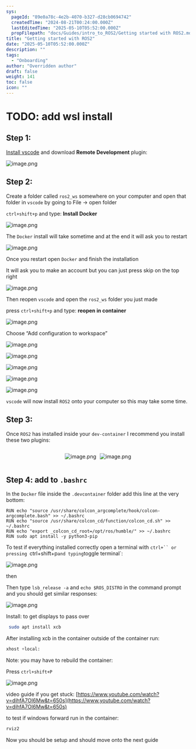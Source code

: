 ```yaml
---
sys:
  pageId: "89e0a78c-4e2b-4070-b327-d28cb0694742"
  createdTime: "2024-08-21T00:24:00.000Z"
  lastEditedTime: "2025-05-10T05:52:00.000Z"
  propFilepath: "docs/Guides/intro_to_ROS2/Getting started with ROS2.md"
title: "Getting started with ROS2"
date: "2025-05-10T05:52:00.000Z"
description: ""
tags:
  - "Onboarding"
author: "Overridden author"
draft: false
weight: 141
toc: false
icon: ""
---
```


# TODO: add wsl install

## Step 1:

[Install vscode](https://code.visualstudio.com/download) and download **Remote Development** plugin:

![image.png](https://prod-files-secure.s3.us-west-2.amazonaws.com/d518164a-d88e-44d1-a4ee-3adb3bd8bce0/efb52993-1881-4a40-b95e-6f020334f022/image.png?X-Amz-Algorithm=AWS4-HMAC-SHA256&X-Amz-Content-Sha256=UNSIGNED-PAYLOAD&X-Amz-Credential=ASIAZI2LB4664C2OXA5H%2F20250712%2Fus-west-2%2Fs3%2Faws4_request&X-Amz-Date=20250712T100838Z&X-Amz-Expires=3600&X-Amz-Security-Token=IQoJb3JpZ2luX2VjEOH%2F%2F%2F%2F%2F%2F%2F%2F%2F%2FwEaCXVzLXdlc3QtMiJHMEUCIE%2BcaZY5UuUoC6GVF%2BIevqUrJumYp2xjuyMyrJUUKqczAiEAh%2B%2FExjWUpF2ONjFEONpy5Z5KEeor51EbaOSlHP9k2w0qiAQI6v%2F%2F%2F%2F%2F%2F%2F%2F%2F%2FARAAGgw2Mzc0MjMxODM4MDUiDN%2BodlRlNVrBsxwPCyrcA0cYXqY%2BT8tGJZmqbX1v0KrWwLxGzPPvxFWbBbYAKDipnjn4UBUYjlIafs9kDrbStC4xzAK7BUExk8X3nhF%2FOUGWoeojXHrgJZYXwAK5B6gXratRMIan62e6JKmJBKmlpNWNn69%2BbMQp5bt%2B58X0B2KXg8HDb4sMFm2iDzDVKTiyiTywCdIL546gNoKCW0elkNJOJ7E8d%2B8x39SnOs1gRGomb7wgcHnj%2BbP0CjpLJSnaljD5d%2BcXQwAL8MbKGiLQemiTcARa47TTfDUGG5WJQUUbonj90CpIK31rDcka07Nx5VW6gnSi3Xv3DkutO1F2qYI3ZM68r7ECkozHGqnGRpympuy87s2Jqd%2BMRztvrwvhBeUMyN9G5ExosXgEAKzVwM%2BkTCAlA2d4tyCScw1z4P%2FKhbcWHoaXKnSONe5TscbJhvQgFg9OVD0B32IaIllkN3Xq5jBGWEQwteH8qfKE%2B9x1kYoM%2FgIRj6tVKlgyuNjJWiTYnr1mo8wgOW642djgE9FY2JYmGCEQjxChWEhTfI5Dgk0HQHqEX5KGoBsWcE9CYlInrklL83J%2BzJcYVso6ezPKmoBs%2FIsnUvv%2F6d2t1MilORUnmr6MskD0MQZWckoNzYY3ZRTk5vOauVn2MN7LyMMGOqUB9hhcHvnAzgnIWErlILc%2BsDFk58pZ2tSTS8VGeZzr5S0206NcUwR%2B2BH2uPBLNLQ4jvm4XR%2BtHeP%2F03k494fNjuresdB%2Fe15BuDifaXkppEfiu%2Fayw%2F3f%2BXwEoVYt%2BSZyhX5GTNcDjyYwNzkkWa4evhEJk9Mtx%2BHrlqzR2mmPwY2mPRkEeutjaSMlaG%2BVysdIEI6xVa92ZkwD%2FUypEM2VFd6ltrHf&X-Amz-Signature=e00302e73b4c7482ea121ab7b6c4bffe9478c6fe76b77e104cce31fcedd3e886&X-Amz-SignedHeaders=host&x-amz-checksum-mode=ENABLED&x-id=GetObject)

## Step 2:

Create a folder called `ros2_ws` somewhere on your computer and open that folder in `vscode` by going to File → open folder 

`ctrl+shift+p` and type: **Install Docker**

![image.png](https://prod-files-secure.s3.us-west-2.amazonaws.com/d518164a-d88e-44d1-a4ee-3adb3bd8bce0/2269dc0e-1cd5-47ff-bceb-c04ad9b2eab0/image.png?X-Amz-Algorithm=AWS4-HMAC-SHA256&X-Amz-Content-Sha256=UNSIGNED-PAYLOAD&X-Amz-Credential=ASIAZI2LB4664C2OXA5H%2F20250712%2Fus-west-2%2Fs3%2Faws4_request&X-Amz-Date=20250712T100838Z&X-Amz-Expires=3600&X-Amz-Security-Token=IQoJb3JpZ2luX2VjEOH%2F%2F%2F%2F%2F%2F%2F%2F%2F%2FwEaCXVzLXdlc3QtMiJHMEUCIE%2BcaZY5UuUoC6GVF%2BIevqUrJumYp2xjuyMyrJUUKqczAiEAh%2B%2FExjWUpF2ONjFEONpy5Z5KEeor51EbaOSlHP9k2w0qiAQI6v%2F%2F%2F%2F%2F%2F%2F%2F%2F%2FARAAGgw2Mzc0MjMxODM4MDUiDN%2BodlRlNVrBsxwPCyrcA0cYXqY%2BT8tGJZmqbX1v0KrWwLxGzPPvxFWbBbYAKDipnjn4UBUYjlIafs9kDrbStC4xzAK7BUExk8X3nhF%2FOUGWoeojXHrgJZYXwAK5B6gXratRMIan62e6JKmJBKmlpNWNn69%2BbMQp5bt%2B58X0B2KXg8HDb4sMFm2iDzDVKTiyiTywCdIL546gNoKCW0elkNJOJ7E8d%2B8x39SnOs1gRGomb7wgcHnj%2BbP0CjpLJSnaljD5d%2BcXQwAL8MbKGiLQemiTcARa47TTfDUGG5WJQUUbonj90CpIK31rDcka07Nx5VW6gnSi3Xv3DkutO1F2qYI3ZM68r7ECkozHGqnGRpympuy87s2Jqd%2BMRztvrwvhBeUMyN9G5ExosXgEAKzVwM%2BkTCAlA2d4tyCScw1z4P%2FKhbcWHoaXKnSONe5TscbJhvQgFg9OVD0B32IaIllkN3Xq5jBGWEQwteH8qfKE%2B9x1kYoM%2FgIRj6tVKlgyuNjJWiTYnr1mo8wgOW642djgE9FY2JYmGCEQjxChWEhTfI5Dgk0HQHqEX5KGoBsWcE9CYlInrklL83J%2BzJcYVso6ezPKmoBs%2FIsnUvv%2F6d2t1MilORUnmr6MskD0MQZWckoNzYY3ZRTk5vOauVn2MN7LyMMGOqUB9hhcHvnAzgnIWErlILc%2BsDFk58pZ2tSTS8VGeZzr5S0206NcUwR%2B2BH2uPBLNLQ4jvm4XR%2BtHeP%2F03k494fNjuresdB%2Fe15BuDifaXkppEfiu%2Fayw%2F3f%2BXwEoVYt%2BSZyhX5GTNcDjyYwNzkkWa4evhEJk9Mtx%2BHrlqzR2mmPwY2mPRkEeutjaSMlaG%2BVysdIEI6xVa92ZkwD%2FUypEM2VFd6ltrHf&X-Amz-Signature=48d221412920f42a955a9ccfb481c87bfd8273a17c0de661fb92e97d736c7a31&X-Amz-SignedHeaders=host&x-amz-checksum-mode=ENABLED&x-id=GetObject)

The `Docker` install will take sometime and at the end it will ask you to restart

![image.png](https://prod-files-secure.s3.us-west-2.amazonaws.com/d518164a-d88e-44d1-a4ee-3adb3bd8bce0/ed233f78-be33-4b1f-b89c-9c346c0e961e/image.png?X-Amz-Algorithm=AWS4-HMAC-SHA256&X-Amz-Content-Sha256=UNSIGNED-PAYLOAD&X-Amz-Credential=ASIAZI2LB4664C2OXA5H%2F20250712%2Fus-west-2%2Fs3%2Faws4_request&X-Amz-Date=20250712T100838Z&X-Amz-Expires=3600&X-Amz-Security-Token=IQoJb3JpZ2luX2VjEOH%2F%2F%2F%2F%2F%2F%2F%2F%2F%2FwEaCXVzLXdlc3QtMiJHMEUCIE%2BcaZY5UuUoC6GVF%2BIevqUrJumYp2xjuyMyrJUUKqczAiEAh%2B%2FExjWUpF2ONjFEONpy5Z5KEeor51EbaOSlHP9k2w0qiAQI6v%2F%2F%2F%2F%2F%2F%2F%2F%2F%2FARAAGgw2Mzc0MjMxODM4MDUiDN%2BodlRlNVrBsxwPCyrcA0cYXqY%2BT8tGJZmqbX1v0KrWwLxGzPPvxFWbBbYAKDipnjn4UBUYjlIafs9kDrbStC4xzAK7BUExk8X3nhF%2FOUGWoeojXHrgJZYXwAK5B6gXratRMIan62e6JKmJBKmlpNWNn69%2BbMQp5bt%2B58X0B2KXg8HDb4sMFm2iDzDVKTiyiTywCdIL546gNoKCW0elkNJOJ7E8d%2B8x39SnOs1gRGomb7wgcHnj%2BbP0CjpLJSnaljD5d%2BcXQwAL8MbKGiLQemiTcARa47TTfDUGG5WJQUUbonj90CpIK31rDcka07Nx5VW6gnSi3Xv3DkutO1F2qYI3ZM68r7ECkozHGqnGRpympuy87s2Jqd%2BMRztvrwvhBeUMyN9G5ExosXgEAKzVwM%2BkTCAlA2d4tyCScw1z4P%2FKhbcWHoaXKnSONe5TscbJhvQgFg9OVD0B32IaIllkN3Xq5jBGWEQwteH8qfKE%2B9x1kYoM%2FgIRj6tVKlgyuNjJWiTYnr1mo8wgOW642djgE9FY2JYmGCEQjxChWEhTfI5Dgk0HQHqEX5KGoBsWcE9CYlInrklL83J%2BzJcYVso6ezPKmoBs%2FIsnUvv%2F6d2t1MilORUnmr6MskD0MQZWckoNzYY3ZRTk5vOauVn2MN7LyMMGOqUB9hhcHvnAzgnIWErlILc%2BsDFk58pZ2tSTS8VGeZzr5S0206NcUwR%2B2BH2uPBLNLQ4jvm4XR%2BtHeP%2F03k494fNjuresdB%2Fe15BuDifaXkppEfiu%2Fayw%2F3f%2BXwEoVYt%2BSZyhX5GTNcDjyYwNzkkWa4evhEJk9Mtx%2BHrlqzR2mmPwY2mPRkEeutjaSMlaG%2BVysdIEI6xVa92ZkwD%2FUypEM2VFd6ltrHf&X-Amz-Signature=b4aedc892ddf1f03403b73b7f5e47a61fae6718af75d8395c9044677cb3d97ac&X-Amz-SignedHeaders=host&x-amz-checksum-mode=ENABLED&x-id=GetObject)

Once you restart open `Docker` and finish the installation

It will ask you to make an account but you can just press skip on the top right

![image.png](https://prod-files-secure.s3.us-west-2.amazonaws.com/d518164a-d88e-44d1-a4ee-3adb3bd8bce0/21010ad9-1659-4fd9-9f59-9932a09b2a3d/image.png?X-Amz-Algorithm=AWS4-HMAC-SHA256&X-Amz-Content-Sha256=UNSIGNED-PAYLOAD&X-Amz-Credential=ASIAZI2LB4664C2OXA5H%2F20250712%2Fus-west-2%2Fs3%2Faws4_request&X-Amz-Date=20250712T100838Z&X-Amz-Expires=3600&X-Amz-Security-Token=IQoJb3JpZ2luX2VjEOH%2F%2F%2F%2F%2F%2F%2F%2F%2F%2FwEaCXVzLXdlc3QtMiJHMEUCIE%2BcaZY5UuUoC6GVF%2BIevqUrJumYp2xjuyMyrJUUKqczAiEAh%2B%2FExjWUpF2ONjFEONpy5Z5KEeor51EbaOSlHP9k2w0qiAQI6v%2F%2F%2F%2F%2F%2F%2F%2F%2F%2FARAAGgw2Mzc0MjMxODM4MDUiDN%2BodlRlNVrBsxwPCyrcA0cYXqY%2BT8tGJZmqbX1v0KrWwLxGzPPvxFWbBbYAKDipnjn4UBUYjlIafs9kDrbStC4xzAK7BUExk8X3nhF%2FOUGWoeojXHrgJZYXwAK5B6gXratRMIan62e6JKmJBKmlpNWNn69%2BbMQp5bt%2B58X0B2KXg8HDb4sMFm2iDzDVKTiyiTywCdIL546gNoKCW0elkNJOJ7E8d%2B8x39SnOs1gRGomb7wgcHnj%2BbP0CjpLJSnaljD5d%2BcXQwAL8MbKGiLQemiTcARa47TTfDUGG5WJQUUbonj90CpIK31rDcka07Nx5VW6gnSi3Xv3DkutO1F2qYI3ZM68r7ECkozHGqnGRpympuy87s2Jqd%2BMRztvrwvhBeUMyN9G5ExosXgEAKzVwM%2BkTCAlA2d4tyCScw1z4P%2FKhbcWHoaXKnSONe5TscbJhvQgFg9OVD0B32IaIllkN3Xq5jBGWEQwteH8qfKE%2B9x1kYoM%2FgIRj6tVKlgyuNjJWiTYnr1mo8wgOW642djgE9FY2JYmGCEQjxChWEhTfI5Dgk0HQHqEX5KGoBsWcE9CYlInrklL83J%2BzJcYVso6ezPKmoBs%2FIsnUvv%2F6d2t1MilORUnmr6MskD0MQZWckoNzYY3ZRTk5vOauVn2MN7LyMMGOqUB9hhcHvnAzgnIWErlILc%2BsDFk58pZ2tSTS8VGeZzr5S0206NcUwR%2B2BH2uPBLNLQ4jvm4XR%2BtHeP%2F03k494fNjuresdB%2Fe15BuDifaXkppEfiu%2Fayw%2F3f%2BXwEoVYt%2BSZyhX5GTNcDjyYwNzkkWa4evhEJk9Mtx%2BHrlqzR2mmPwY2mPRkEeutjaSMlaG%2BVysdIEI6xVa92ZkwD%2FUypEM2VFd6ltrHf&X-Amz-Signature=bcd8c48ac45fd2ca22427dcd42354360f662cadfc8b057b10b6be3d5d697382c&X-Amz-SignedHeaders=host&x-amz-checksum-mode=ENABLED&x-id=GetObject)

Then reopen `vscode` and open the `ros2_ws` folder you just made

press `ctrl+shift+p` and type: **reopen in container**

![image.png](https://prod-files-secure.s3.us-west-2.amazonaws.com/d518164a-d88e-44d1-a4ee-3adb3bd8bce0/4e93b8c2-41ad-488c-8095-c74205196118/image.png?X-Amz-Algorithm=AWS4-HMAC-SHA256&X-Amz-Content-Sha256=UNSIGNED-PAYLOAD&X-Amz-Credential=ASIAZI2LB4664C2OXA5H%2F20250712%2Fus-west-2%2Fs3%2Faws4_request&X-Amz-Date=20250712T100838Z&X-Amz-Expires=3600&X-Amz-Security-Token=IQoJb3JpZ2luX2VjEOH%2F%2F%2F%2F%2F%2F%2F%2F%2F%2FwEaCXVzLXdlc3QtMiJHMEUCIE%2BcaZY5UuUoC6GVF%2BIevqUrJumYp2xjuyMyrJUUKqczAiEAh%2B%2FExjWUpF2ONjFEONpy5Z5KEeor51EbaOSlHP9k2w0qiAQI6v%2F%2F%2F%2F%2F%2F%2F%2F%2F%2FARAAGgw2Mzc0MjMxODM4MDUiDN%2BodlRlNVrBsxwPCyrcA0cYXqY%2BT8tGJZmqbX1v0KrWwLxGzPPvxFWbBbYAKDipnjn4UBUYjlIafs9kDrbStC4xzAK7BUExk8X3nhF%2FOUGWoeojXHrgJZYXwAK5B6gXratRMIan62e6JKmJBKmlpNWNn69%2BbMQp5bt%2B58X0B2KXg8HDb4sMFm2iDzDVKTiyiTywCdIL546gNoKCW0elkNJOJ7E8d%2B8x39SnOs1gRGomb7wgcHnj%2BbP0CjpLJSnaljD5d%2BcXQwAL8MbKGiLQemiTcARa47TTfDUGG5WJQUUbonj90CpIK31rDcka07Nx5VW6gnSi3Xv3DkutO1F2qYI3ZM68r7ECkozHGqnGRpympuy87s2Jqd%2BMRztvrwvhBeUMyN9G5ExosXgEAKzVwM%2BkTCAlA2d4tyCScw1z4P%2FKhbcWHoaXKnSONe5TscbJhvQgFg9OVD0B32IaIllkN3Xq5jBGWEQwteH8qfKE%2B9x1kYoM%2FgIRj6tVKlgyuNjJWiTYnr1mo8wgOW642djgE9FY2JYmGCEQjxChWEhTfI5Dgk0HQHqEX5KGoBsWcE9CYlInrklL83J%2BzJcYVso6ezPKmoBs%2FIsnUvv%2F6d2t1MilORUnmr6MskD0MQZWckoNzYY3ZRTk5vOauVn2MN7LyMMGOqUB9hhcHvnAzgnIWErlILc%2BsDFk58pZ2tSTS8VGeZzr5S0206NcUwR%2B2BH2uPBLNLQ4jvm4XR%2BtHeP%2F03k494fNjuresdB%2Fe15BuDifaXkppEfiu%2Fayw%2F3f%2BXwEoVYt%2BSZyhX5GTNcDjyYwNzkkWa4evhEJk9Mtx%2BHrlqzR2mmPwY2mPRkEeutjaSMlaG%2BVysdIEI6xVa92ZkwD%2FUypEM2VFd6ltrHf&X-Amz-Signature=39ed69d700f0668811b520a58d13735f62f51077fb9a63da89c0e34fedfb26a9&X-Amz-SignedHeaders=host&x-amz-checksum-mode=ENABLED&x-id=GetObject)

Choose “Add configuration to workspace”

![image.png](https://prod-files-secure.s3.us-west-2.amazonaws.com/d518164a-d88e-44d1-a4ee-3adb3bd8bce0/9560b282-5060-4989-ba37-97e7b2c22476/image.png?X-Amz-Algorithm=AWS4-HMAC-SHA256&X-Amz-Content-Sha256=UNSIGNED-PAYLOAD&X-Amz-Credential=ASIAZI2LB4664C2OXA5H%2F20250712%2Fus-west-2%2Fs3%2Faws4_request&X-Amz-Date=20250712T100838Z&X-Amz-Expires=3600&X-Amz-Security-Token=IQoJb3JpZ2luX2VjEOH%2F%2F%2F%2F%2F%2F%2F%2F%2F%2FwEaCXVzLXdlc3QtMiJHMEUCIE%2BcaZY5UuUoC6GVF%2BIevqUrJumYp2xjuyMyrJUUKqczAiEAh%2B%2FExjWUpF2ONjFEONpy5Z5KEeor51EbaOSlHP9k2w0qiAQI6v%2F%2F%2F%2F%2F%2F%2F%2F%2F%2FARAAGgw2Mzc0MjMxODM4MDUiDN%2BodlRlNVrBsxwPCyrcA0cYXqY%2BT8tGJZmqbX1v0KrWwLxGzPPvxFWbBbYAKDipnjn4UBUYjlIafs9kDrbStC4xzAK7BUExk8X3nhF%2FOUGWoeojXHrgJZYXwAK5B6gXratRMIan62e6JKmJBKmlpNWNn69%2BbMQp5bt%2B58X0B2KXg8HDb4sMFm2iDzDVKTiyiTywCdIL546gNoKCW0elkNJOJ7E8d%2B8x39SnOs1gRGomb7wgcHnj%2BbP0CjpLJSnaljD5d%2BcXQwAL8MbKGiLQemiTcARa47TTfDUGG5WJQUUbonj90CpIK31rDcka07Nx5VW6gnSi3Xv3DkutO1F2qYI3ZM68r7ECkozHGqnGRpympuy87s2Jqd%2BMRztvrwvhBeUMyN9G5ExosXgEAKzVwM%2BkTCAlA2d4tyCScw1z4P%2FKhbcWHoaXKnSONe5TscbJhvQgFg9OVD0B32IaIllkN3Xq5jBGWEQwteH8qfKE%2B9x1kYoM%2FgIRj6tVKlgyuNjJWiTYnr1mo8wgOW642djgE9FY2JYmGCEQjxChWEhTfI5Dgk0HQHqEX5KGoBsWcE9CYlInrklL83J%2BzJcYVso6ezPKmoBs%2FIsnUvv%2F6d2t1MilORUnmr6MskD0MQZWckoNzYY3ZRTk5vOauVn2MN7LyMMGOqUB9hhcHvnAzgnIWErlILc%2BsDFk58pZ2tSTS8VGeZzr5S0206NcUwR%2B2BH2uPBLNLQ4jvm4XR%2BtHeP%2F03k494fNjuresdB%2Fe15BuDifaXkppEfiu%2Fayw%2F3f%2BXwEoVYt%2BSZyhX5GTNcDjyYwNzkkWa4evhEJk9Mtx%2BHrlqzR2mmPwY2mPRkEeutjaSMlaG%2BVysdIEI6xVa92ZkwD%2FUypEM2VFd6ltrHf&X-Amz-Signature=68c1772b20394ca49f9b37eff6ebcbbcd1682d496bf9936171d82eb7921dc055&X-Amz-SignedHeaders=host&x-amz-checksum-mode=ENABLED&x-id=GetObject)

![image.png](https://prod-files-secure.s3.us-west-2.amazonaws.com/d518164a-d88e-44d1-a4ee-3adb3bd8bce0/2ee63f81-886b-48e8-a553-dc6e5eac99e4/image.png?X-Amz-Algorithm=AWS4-HMAC-SHA256&X-Amz-Content-Sha256=UNSIGNED-PAYLOAD&X-Amz-Credential=ASIAZI2LB4664C2OXA5H%2F20250712%2Fus-west-2%2Fs3%2Faws4_request&X-Amz-Date=20250712T100838Z&X-Amz-Expires=3600&X-Amz-Security-Token=IQoJb3JpZ2luX2VjEOH%2F%2F%2F%2F%2F%2F%2F%2F%2F%2FwEaCXVzLXdlc3QtMiJHMEUCIE%2BcaZY5UuUoC6GVF%2BIevqUrJumYp2xjuyMyrJUUKqczAiEAh%2B%2FExjWUpF2ONjFEONpy5Z5KEeor51EbaOSlHP9k2w0qiAQI6v%2F%2F%2F%2F%2F%2F%2F%2F%2F%2FARAAGgw2Mzc0MjMxODM4MDUiDN%2BodlRlNVrBsxwPCyrcA0cYXqY%2BT8tGJZmqbX1v0KrWwLxGzPPvxFWbBbYAKDipnjn4UBUYjlIafs9kDrbStC4xzAK7BUExk8X3nhF%2FOUGWoeojXHrgJZYXwAK5B6gXratRMIan62e6JKmJBKmlpNWNn69%2BbMQp5bt%2B58X0B2KXg8HDb4sMFm2iDzDVKTiyiTywCdIL546gNoKCW0elkNJOJ7E8d%2B8x39SnOs1gRGomb7wgcHnj%2BbP0CjpLJSnaljD5d%2BcXQwAL8MbKGiLQemiTcARa47TTfDUGG5WJQUUbonj90CpIK31rDcka07Nx5VW6gnSi3Xv3DkutO1F2qYI3ZM68r7ECkozHGqnGRpympuy87s2Jqd%2BMRztvrwvhBeUMyN9G5ExosXgEAKzVwM%2BkTCAlA2d4tyCScw1z4P%2FKhbcWHoaXKnSONe5TscbJhvQgFg9OVD0B32IaIllkN3Xq5jBGWEQwteH8qfKE%2B9x1kYoM%2FgIRj6tVKlgyuNjJWiTYnr1mo8wgOW642djgE9FY2JYmGCEQjxChWEhTfI5Dgk0HQHqEX5KGoBsWcE9CYlInrklL83J%2BzJcYVso6ezPKmoBs%2FIsnUvv%2F6d2t1MilORUnmr6MskD0MQZWckoNzYY3ZRTk5vOauVn2MN7LyMMGOqUB9hhcHvnAzgnIWErlILc%2BsDFk58pZ2tSTS8VGeZzr5S0206NcUwR%2B2BH2uPBLNLQ4jvm4XR%2BtHeP%2F03k494fNjuresdB%2Fe15BuDifaXkppEfiu%2Fayw%2F3f%2BXwEoVYt%2BSZyhX5GTNcDjyYwNzkkWa4evhEJk9Mtx%2BHrlqzR2mmPwY2mPRkEeutjaSMlaG%2BVysdIEI6xVa92ZkwD%2FUypEM2VFd6ltrHf&X-Amz-Signature=0f7dedeceb4cb9c9ea68a11e05cc21f450afe1258612197e8e1d8d2c0850a91a&X-Amz-SignedHeaders=host&x-amz-checksum-mode=ENABLED&x-id=GetObject)

![image.png](https://prod-files-secure.s3.us-west-2.amazonaws.com/d518164a-d88e-44d1-a4ee-3adb3bd8bce0/ae1580b2-b048-407e-aed9-b584224a7a04/image.png?X-Amz-Algorithm=AWS4-HMAC-SHA256&X-Amz-Content-Sha256=UNSIGNED-PAYLOAD&X-Amz-Credential=ASIAZI2LB4664C2OXA5H%2F20250712%2Fus-west-2%2Fs3%2Faws4_request&X-Amz-Date=20250712T100838Z&X-Amz-Expires=3600&X-Amz-Security-Token=IQoJb3JpZ2luX2VjEOH%2F%2F%2F%2F%2F%2F%2F%2F%2F%2FwEaCXVzLXdlc3QtMiJHMEUCIE%2BcaZY5UuUoC6GVF%2BIevqUrJumYp2xjuyMyrJUUKqczAiEAh%2B%2FExjWUpF2ONjFEONpy5Z5KEeor51EbaOSlHP9k2w0qiAQI6v%2F%2F%2F%2F%2F%2F%2F%2F%2F%2FARAAGgw2Mzc0MjMxODM4MDUiDN%2BodlRlNVrBsxwPCyrcA0cYXqY%2BT8tGJZmqbX1v0KrWwLxGzPPvxFWbBbYAKDipnjn4UBUYjlIafs9kDrbStC4xzAK7BUExk8X3nhF%2FOUGWoeojXHrgJZYXwAK5B6gXratRMIan62e6JKmJBKmlpNWNn69%2BbMQp5bt%2B58X0B2KXg8HDb4sMFm2iDzDVKTiyiTywCdIL546gNoKCW0elkNJOJ7E8d%2B8x39SnOs1gRGomb7wgcHnj%2BbP0CjpLJSnaljD5d%2BcXQwAL8MbKGiLQemiTcARa47TTfDUGG5WJQUUbonj90CpIK31rDcka07Nx5VW6gnSi3Xv3DkutO1F2qYI3ZM68r7ECkozHGqnGRpympuy87s2Jqd%2BMRztvrwvhBeUMyN9G5ExosXgEAKzVwM%2BkTCAlA2d4tyCScw1z4P%2FKhbcWHoaXKnSONe5TscbJhvQgFg9OVD0B32IaIllkN3Xq5jBGWEQwteH8qfKE%2B9x1kYoM%2FgIRj6tVKlgyuNjJWiTYnr1mo8wgOW642djgE9FY2JYmGCEQjxChWEhTfI5Dgk0HQHqEX5KGoBsWcE9CYlInrklL83J%2BzJcYVso6ezPKmoBs%2FIsnUvv%2F6d2t1MilORUnmr6MskD0MQZWckoNzYY3ZRTk5vOauVn2MN7LyMMGOqUB9hhcHvnAzgnIWErlILc%2BsDFk58pZ2tSTS8VGeZzr5S0206NcUwR%2B2BH2uPBLNLQ4jvm4XR%2BtHeP%2F03k494fNjuresdB%2Fe15BuDifaXkppEfiu%2Fayw%2F3f%2BXwEoVYt%2BSZyhX5GTNcDjyYwNzkkWa4evhEJk9Mtx%2BHrlqzR2mmPwY2mPRkEeutjaSMlaG%2BVysdIEI6xVa92ZkwD%2FUypEM2VFd6ltrHf&X-Amz-Signature=d6b958b42423e0761dae3773f8b48263e7a9fd63f0af0b04abf62cb2758e3e8a&X-Amz-SignedHeaders=host&x-amz-checksum-mode=ENABLED&x-id=GetObject)

![image.png](https://prod-files-secure.s3.us-west-2.amazonaws.com/d518164a-d88e-44d1-a4ee-3adb3bd8bce0/53255b28-f75e-430f-b9e3-c0ac8577e42b/image.png?X-Amz-Algorithm=AWS4-HMAC-SHA256&X-Amz-Content-Sha256=UNSIGNED-PAYLOAD&X-Amz-Credential=ASIAZI2LB4664C2OXA5H%2F20250712%2Fus-west-2%2Fs3%2Faws4_request&X-Amz-Date=20250712T100838Z&X-Amz-Expires=3600&X-Amz-Security-Token=IQoJb3JpZ2luX2VjEOH%2F%2F%2F%2F%2F%2F%2F%2F%2F%2FwEaCXVzLXdlc3QtMiJHMEUCIE%2BcaZY5UuUoC6GVF%2BIevqUrJumYp2xjuyMyrJUUKqczAiEAh%2B%2FExjWUpF2ONjFEONpy5Z5KEeor51EbaOSlHP9k2w0qiAQI6v%2F%2F%2F%2F%2F%2F%2F%2F%2F%2FARAAGgw2Mzc0MjMxODM4MDUiDN%2BodlRlNVrBsxwPCyrcA0cYXqY%2BT8tGJZmqbX1v0KrWwLxGzPPvxFWbBbYAKDipnjn4UBUYjlIafs9kDrbStC4xzAK7BUExk8X3nhF%2FOUGWoeojXHrgJZYXwAK5B6gXratRMIan62e6JKmJBKmlpNWNn69%2BbMQp5bt%2B58X0B2KXg8HDb4sMFm2iDzDVKTiyiTywCdIL546gNoKCW0elkNJOJ7E8d%2B8x39SnOs1gRGomb7wgcHnj%2BbP0CjpLJSnaljD5d%2BcXQwAL8MbKGiLQemiTcARa47TTfDUGG5WJQUUbonj90CpIK31rDcka07Nx5VW6gnSi3Xv3DkutO1F2qYI3ZM68r7ECkozHGqnGRpympuy87s2Jqd%2BMRztvrwvhBeUMyN9G5ExosXgEAKzVwM%2BkTCAlA2d4tyCScw1z4P%2FKhbcWHoaXKnSONe5TscbJhvQgFg9OVD0B32IaIllkN3Xq5jBGWEQwteH8qfKE%2B9x1kYoM%2FgIRj6tVKlgyuNjJWiTYnr1mo8wgOW642djgE9FY2JYmGCEQjxChWEhTfI5Dgk0HQHqEX5KGoBsWcE9CYlInrklL83J%2BzJcYVso6ezPKmoBs%2FIsnUvv%2F6d2t1MilORUnmr6MskD0MQZWckoNzYY3ZRTk5vOauVn2MN7LyMMGOqUB9hhcHvnAzgnIWErlILc%2BsDFk58pZ2tSTS8VGeZzr5S0206NcUwR%2B2BH2uPBLNLQ4jvm4XR%2BtHeP%2F03k494fNjuresdB%2Fe15BuDifaXkppEfiu%2Fayw%2F3f%2BXwEoVYt%2BSZyhX5GTNcDjyYwNzkkWa4evhEJk9Mtx%2BHrlqzR2mmPwY2mPRkEeutjaSMlaG%2BVysdIEI6xVa92ZkwD%2FUypEM2VFd6ltrHf&X-Amz-Signature=e79d3aef62e67d5b520cb81ea4b742e44751f67cad5b27a45dded7acc6c436be&X-Amz-SignedHeaders=host&x-amz-checksum-mode=ENABLED&x-id=GetObject)

![image.png](https://prod-files-secure.s3.us-west-2.amazonaws.com/d518164a-d88e-44d1-a4ee-3adb3bd8bce0/7c562767-5af9-4ffb-97d1-327bcdf4ee00/image.png?X-Amz-Algorithm=AWS4-HMAC-SHA256&X-Amz-Content-Sha256=UNSIGNED-PAYLOAD&X-Amz-Credential=ASIAZI2LB4664C2OXA5H%2F20250712%2Fus-west-2%2Fs3%2Faws4_request&X-Amz-Date=20250712T100838Z&X-Amz-Expires=3600&X-Amz-Security-Token=IQoJb3JpZ2luX2VjEOH%2F%2F%2F%2F%2F%2F%2F%2F%2F%2FwEaCXVzLXdlc3QtMiJHMEUCIE%2BcaZY5UuUoC6GVF%2BIevqUrJumYp2xjuyMyrJUUKqczAiEAh%2B%2FExjWUpF2ONjFEONpy5Z5KEeor51EbaOSlHP9k2w0qiAQI6v%2F%2F%2F%2F%2F%2F%2F%2F%2F%2FARAAGgw2Mzc0MjMxODM4MDUiDN%2BodlRlNVrBsxwPCyrcA0cYXqY%2BT8tGJZmqbX1v0KrWwLxGzPPvxFWbBbYAKDipnjn4UBUYjlIafs9kDrbStC4xzAK7BUExk8X3nhF%2FOUGWoeojXHrgJZYXwAK5B6gXratRMIan62e6JKmJBKmlpNWNn69%2BbMQp5bt%2B58X0B2KXg8HDb4sMFm2iDzDVKTiyiTywCdIL546gNoKCW0elkNJOJ7E8d%2B8x39SnOs1gRGomb7wgcHnj%2BbP0CjpLJSnaljD5d%2BcXQwAL8MbKGiLQemiTcARa47TTfDUGG5WJQUUbonj90CpIK31rDcka07Nx5VW6gnSi3Xv3DkutO1F2qYI3ZM68r7ECkozHGqnGRpympuy87s2Jqd%2BMRztvrwvhBeUMyN9G5ExosXgEAKzVwM%2BkTCAlA2d4tyCScw1z4P%2FKhbcWHoaXKnSONe5TscbJhvQgFg9OVD0B32IaIllkN3Xq5jBGWEQwteH8qfKE%2B9x1kYoM%2FgIRj6tVKlgyuNjJWiTYnr1mo8wgOW642djgE9FY2JYmGCEQjxChWEhTfI5Dgk0HQHqEX5KGoBsWcE9CYlInrklL83J%2BzJcYVso6ezPKmoBs%2FIsnUvv%2F6d2t1MilORUnmr6MskD0MQZWckoNzYY3ZRTk5vOauVn2MN7LyMMGOqUB9hhcHvnAzgnIWErlILc%2BsDFk58pZ2tSTS8VGeZzr5S0206NcUwR%2B2BH2uPBLNLQ4jvm4XR%2BtHeP%2F03k494fNjuresdB%2Fe15BuDifaXkppEfiu%2Fayw%2F3f%2BXwEoVYt%2BSZyhX5GTNcDjyYwNzkkWa4evhEJk9Mtx%2BHrlqzR2mmPwY2mPRkEeutjaSMlaG%2BVysdIEI6xVa92ZkwD%2FUypEM2VFd6ltrHf&X-Amz-Signature=29215565940ffaf726eb5c1bccb96e897f0f396efe3e9fd9efb5ff4ef69816fc&X-Amz-SignedHeaders=host&x-amz-checksum-mode=ENABLED&x-id=GetObject)

`vscode` will now install `ROS2` onto your computer so this may take some time.

## Step 3:

Once `ROS2` has installed inside your `dev-container` I recommend you install these two plugins:

<div style="display: flex;flex-direction: row; column-gap:10px; max-width: 630px;justify-content: center;">
<div>

![image.png](https://prod-files-secure.s3.us-west-2.amazonaws.com/d518164a-d88e-44d1-a4ee-3adb3bd8bce0/3fc3d550-5a54-4ba1-ba6b-faa01cdb7369/image.png?X-Amz-Algorithm=AWS4-HMAC-SHA256&X-Amz-Content-Sha256=UNSIGNED-PAYLOAD&X-Amz-Credential=ASIAZI2LB466UQPLWLZ2%2F20250712%2Fus-west-2%2Fs3%2Faws4_request&X-Amz-Date=20250712T100839Z&X-Amz-Expires=3600&X-Amz-Security-Token=IQoJb3JpZ2luX2VjEOH%2F%2F%2F%2F%2F%2F%2F%2F%2F%2FwEaCXVzLXdlc3QtMiJHMEUCIQDcPXnIyWCZRT4YBQWib%2FAs%2FafZCFCtNRdVJQfzEz04NAIgfX10PrCwqNrJgjLRZeb1hncffnmEAd9WWR7wSqsxhzIqiAQI6v%2F%2F%2F%2F%2F%2F%2F%2F%2F%2FARAAGgw2Mzc0MjMxODM4MDUiDDZghj7LBziTtkBK8SrcA8vDNh6MQxwqJQFZBEXXFWBvN1XumvFBBFW4J3C5UaFEEBEvieMHT%2Fzc8MIW3dbVuymhbLu5g1qPsuwHfsAtSpWTBB0yXXKLQVwNVY1A31a5pI2jU08Ng%2FsXuH1FqrM5Yb6M04EvSwqGMsZ2GE0tqnOWwQoRWFE4xcMTDNxTi7vugC1ho7tyF0VEaA132kwRn7FLqLVE6z22PuI8fAckZ1FIyROgc9hTE29b%2FYPaFLEug8sfgEuN9RPVsi7PhgCHIZjOPomFkRFrm0MPfcBRhvJCd90QJjDptdhrbkwQNcddBfU2i4sRZ%2Bhl5o21f%2Fu%2BQTejsC%2FvGKpK9CwBvIlwuCcsRDmPo3CJt587H8tZnY7QTb9oWJoOIYvMqt5uDBJKQSlC9RNPHBs4PtRdJumPkM7QoatDSmArKOZKMmgEYUCkEyre2YmgbOhkWcoDFRkE2jADprbyyoovEgfr3Jy9cKiP%2BoyxiusdQq1NNLHBYXfvyRifuiJYZY4fU%2BHW74kvIddRSq6YibdHzQmdy6VMaaqJLdqkMPLkZpsQhsyjG074KtRl%2B%2BZTDIjJbylXlgIKUSoYr3SHj3h5ubwI9Zggtg8nE3TE%2Fud8Y66GUal9USIKIKJIMfDW9LwLiwWOMKXLyMMGOqUBP2BQ%2B2uNUt3yBu7SrqdJbFICW4c%2BbmLjcLVFCApHzfRQ0su1mP%2Fa7HbvbqVCIzTNVAnWJHQw201YANCiA%2BY%2B%2BF025e4YWkqOeJsaGd1Ym423Wz0JjJakOZCcc%2BzsOHJmfHtjWfMQARTzMd5m8JzU1ehktpu1PtZXpT4Tp9LeJz0Qfcp0RgjbVrDQn7z9xojr5atooOOBczueuILF56UQh565xPEy&X-Amz-Signature=c18d38069e2d3329457137ece13ab81131c6b4207dfd9cbb9c502eca118afda3&X-Amz-SignedHeaders=host&x-amz-checksum-mode=ENABLED&x-id=GetObject)

</div>
<div>

![image.png](https://prod-files-secure.s3.us-west-2.amazonaws.com/d518164a-d88e-44d1-a4ee-3adb3bd8bce0/d994cc66-13c2-4093-a5a3-f84cf4601a82/image.png?X-Amz-Algorithm=AWS4-HMAC-SHA256&X-Amz-Content-Sha256=UNSIGNED-PAYLOAD&X-Amz-Credential=ASIAZI2LB466XVDSKQR3%2F20250712%2Fus-west-2%2Fs3%2Faws4_request&X-Amz-Date=20250712T100839Z&X-Amz-Expires=3600&X-Amz-Security-Token=IQoJb3JpZ2luX2VjEOH%2F%2F%2F%2F%2F%2F%2F%2F%2F%2FwEaCXVzLXdlc3QtMiJHMEUCIAEB13p0AG1ZhPlKO51zZvs7hBTwaXO5S5gGE4CAQF1aAiEAzcGF1g14Vfh2iop2%2FN7ra0y3bFufcAaH1eUgrF3JtTcqiAQI6v%2F%2F%2F%2F%2F%2F%2F%2F%2F%2FARAAGgw2Mzc0MjMxODM4MDUiDLDl1XDd%2BkAEnYxvXircA%2F3caVEC506rm%2FRpdRnsq%2F9RN6kLXMgc0SbDs7ophjL6Z2gGMF%2F9xl6KlYQqPA5ftWqrJOtt8UmwbvLfqRwG0mX0F7RQDOrzX%2FZwd4hb1jgFvnCwCW2dtfH7pJb%2Br1eH4ETAcTtKHM1Ez%2FR3XWjPAkljvLqozc0SFli%2BJFHU0iJvr0pdrOUSpjr89%2BaM4tW4rsvP1nUJLG0senpVRQ7SyOH1xCZXhJPUhmjY%2F0NA1BWr34J03CCe6b1phlwEUre%2BfQ%2FSDp4byfoWDhsb79WfbQKxRkEDCKVjq%2F3jaEVfMXusNHmXKsTZeZTHOcjbEWzuxTZvUzUCtXG0BiN%2FfjLn%2B%2B1VScuMheo12z15LFv18DGMSVjpCWAOukoQ3OSw6lBc1UuprIhtZo%2F5MQnPeSpy7c0o3X7eqeE6ejuismaiZOCnhKjv00ejbSrHKtRqwSjWTqUqNiqGVRs0nH42gPXelRkWeosZaiqgXA7qEDR4OEy8XyEoNJjMtQ8407IH%2FxyDKZdAWmpvHT2KDyQp%2BnzUnNCvrfNcQ9f5MTEsgVPoZKWwX2peiHnhEib9oeDpGGxt%2FtdZTPKVy1CI6KN9ZqKO24dFzMoJNgIyrQp1KDsW8jP182wFABj2TolRjadTMPvLyMMGOqUBbYOu9ZloB720YEtrlIFj9WSa7alET9NRzOJGn4hA77mjOkeC4TFY8AZyEexYa%2BySOmgRSNv5J9xeDQk0MRlaouCl3rPgd56BckJWNG%2FP8M4aEKtWGHSWLO07c2zcVrqUHZfXKuzL3JX9fZxSBKMMWwwwGlp0zJJWIPC00NyU1JxV3FMdJvCfMCCvRQLTJvFRHfijVEUvQ929hZQWsU7twFGayhwy&X-Amz-Signature=1fb008fb112fe6ae52851ec9ea90bebe31304af9237fd2020c2824bf0c2afde2&X-Amz-SignedHeaders=host&x-amz-checksum-mode=ENABLED&x-id=GetObject)

</div>
</div>

## Step 4: add to `.bashrc`

In the `Docker` file inside the `.devcontainer` folder add this line at the very bottom: 

```docker
RUN echo "source /usr/share/colcon_argcomplete/hook/colcon-argcomplete.bash" >> ~/.bashrc
RUN echo "source /usr/share/colcon_cd/function/colcon_cd.sh" >> ~/.bashrc
RUN echo "export _colcon_cd_root=/opt/ros/humble/" >> ~/.bashrc
RUN sudo apt install -y python3-pip 
```

To test if everything installed correctly open a terminal with `ctrl+`` or pressing `ctrl+shift+p` and typing `toggle terminal`:

![image.png](https://prod-files-secure.s3.us-west-2.amazonaws.com/d518164a-d88e-44d1-a4ee-3adb3bd8bce0/6a4943d8-b04e-4c02-9a58-775f3384d1a5/image.png?X-Amz-Algorithm=AWS4-HMAC-SHA256&X-Amz-Content-Sha256=UNSIGNED-PAYLOAD&X-Amz-Credential=ASIAZI2LB4664C2OXA5H%2F20250712%2Fus-west-2%2Fs3%2Faws4_request&X-Amz-Date=20250712T100838Z&X-Amz-Expires=3600&X-Amz-Security-Token=IQoJb3JpZ2luX2VjEOH%2F%2F%2F%2F%2F%2F%2F%2F%2F%2FwEaCXVzLXdlc3QtMiJHMEUCIE%2BcaZY5UuUoC6GVF%2BIevqUrJumYp2xjuyMyrJUUKqczAiEAh%2B%2FExjWUpF2ONjFEONpy5Z5KEeor51EbaOSlHP9k2w0qiAQI6v%2F%2F%2F%2F%2F%2F%2F%2F%2F%2FARAAGgw2Mzc0MjMxODM4MDUiDN%2BodlRlNVrBsxwPCyrcA0cYXqY%2BT8tGJZmqbX1v0KrWwLxGzPPvxFWbBbYAKDipnjn4UBUYjlIafs9kDrbStC4xzAK7BUExk8X3nhF%2FOUGWoeojXHrgJZYXwAK5B6gXratRMIan62e6JKmJBKmlpNWNn69%2BbMQp5bt%2B58X0B2KXg8HDb4sMFm2iDzDVKTiyiTywCdIL546gNoKCW0elkNJOJ7E8d%2B8x39SnOs1gRGomb7wgcHnj%2BbP0CjpLJSnaljD5d%2BcXQwAL8MbKGiLQemiTcARa47TTfDUGG5WJQUUbonj90CpIK31rDcka07Nx5VW6gnSi3Xv3DkutO1F2qYI3ZM68r7ECkozHGqnGRpympuy87s2Jqd%2BMRztvrwvhBeUMyN9G5ExosXgEAKzVwM%2BkTCAlA2d4tyCScw1z4P%2FKhbcWHoaXKnSONe5TscbJhvQgFg9OVD0B32IaIllkN3Xq5jBGWEQwteH8qfKE%2B9x1kYoM%2FgIRj6tVKlgyuNjJWiTYnr1mo8wgOW642djgE9FY2JYmGCEQjxChWEhTfI5Dgk0HQHqEX5KGoBsWcE9CYlInrklL83J%2BzJcYVso6ezPKmoBs%2FIsnUvv%2F6d2t1MilORUnmr6MskD0MQZWckoNzYY3ZRTk5vOauVn2MN7LyMMGOqUB9hhcHvnAzgnIWErlILc%2BsDFk58pZ2tSTS8VGeZzr5S0206NcUwR%2B2BH2uPBLNLQ4jvm4XR%2BtHeP%2F03k494fNjuresdB%2Fe15BuDifaXkppEfiu%2Fayw%2F3f%2BXwEoVYt%2BSZyhX5GTNcDjyYwNzkkWa4evhEJk9Mtx%2BHrlqzR2mmPwY2mPRkEeutjaSMlaG%2BVysdIEI6xVa92ZkwD%2FUypEM2VFd6ltrHf&X-Amz-Signature=f016d23351ed19f2dcec9cdc46b72a437926a44ab30ab372eda882f43bf8e0ba&X-Amz-SignedHeaders=host&x-amz-checksum-mode=ENABLED&x-id=GetObject)

then 

Then type `lsb_release -a` and `echo $ROS_DISTRO` in the command prompt and you should get similar responses:

![image.png](https://prod-files-secure.s3.us-west-2.amazonaws.com/d518164a-d88e-44d1-a4ee-3adb3bd8bce0/3e635dec-a805-4e85-8b9e-d000e5b71a4e/image.png?X-Amz-Algorithm=AWS4-HMAC-SHA256&X-Amz-Content-Sha256=UNSIGNED-PAYLOAD&X-Amz-Credential=ASIAZI2LB4664C2OXA5H%2F20250712%2Fus-west-2%2Fs3%2Faws4_request&X-Amz-Date=20250712T100838Z&X-Amz-Expires=3600&X-Amz-Security-Token=IQoJb3JpZ2luX2VjEOH%2F%2F%2F%2F%2F%2F%2F%2F%2F%2FwEaCXVzLXdlc3QtMiJHMEUCIE%2BcaZY5UuUoC6GVF%2BIevqUrJumYp2xjuyMyrJUUKqczAiEAh%2B%2FExjWUpF2ONjFEONpy5Z5KEeor51EbaOSlHP9k2w0qiAQI6v%2F%2F%2F%2F%2F%2F%2F%2F%2F%2FARAAGgw2Mzc0MjMxODM4MDUiDN%2BodlRlNVrBsxwPCyrcA0cYXqY%2BT8tGJZmqbX1v0KrWwLxGzPPvxFWbBbYAKDipnjn4UBUYjlIafs9kDrbStC4xzAK7BUExk8X3nhF%2FOUGWoeojXHrgJZYXwAK5B6gXratRMIan62e6JKmJBKmlpNWNn69%2BbMQp5bt%2B58X0B2KXg8HDb4sMFm2iDzDVKTiyiTywCdIL546gNoKCW0elkNJOJ7E8d%2B8x39SnOs1gRGomb7wgcHnj%2BbP0CjpLJSnaljD5d%2BcXQwAL8MbKGiLQemiTcARa47TTfDUGG5WJQUUbonj90CpIK31rDcka07Nx5VW6gnSi3Xv3DkutO1F2qYI3ZM68r7ECkozHGqnGRpympuy87s2Jqd%2BMRztvrwvhBeUMyN9G5ExosXgEAKzVwM%2BkTCAlA2d4tyCScw1z4P%2FKhbcWHoaXKnSONe5TscbJhvQgFg9OVD0B32IaIllkN3Xq5jBGWEQwteH8qfKE%2B9x1kYoM%2FgIRj6tVKlgyuNjJWiTYnr1mo8wgOW642djgE9FY2JYmGCEQjxChWEhTfI5Dgk0HQHqEX5KGoBsWcE9CYlInrklL83J%2BzJcYVso6ezPKmoBs%2FIsnUvv%2F6d2t1MilORUnmr6MskD0MQZWckoNzYY3ZRTk5vOauVn2MN7LyMMGOqUB9hhcHvnAzgnIWErlILc%2BsDFk58pZ2tSTS8VGeZzr5S0206NcUwR%2B2BH2uPBLNLQ4jvm4XR%2BtHeP%2F03k494fNjuresdB%2Fe15BuDifaXkppEfiu%2Fayw%2F3f%2BXwEoVYt%2BSZyhX5GTNcDjyYwNzkkWa4evhEJk9Mtx%2BHrlqzR2mmPwY2mPRkEeutjaSMlaG%2BVysdIEI6xVa92ZkwD%2FUypEM2VFd6ltrHf&X-Amz-Signature=eeb88da0f54e5e63d5198e65f32584e063888f7483f3abd66a766c9dd513e496&X-Amz-SignedHeaders=host&x-amz-checksum-mode=ENABLED&x-id=GetObject)

Install:  to get displays to pass over

```bash
 sudo apt install xcb
```

After installing xcb in the container outside of the container run:

```python
xhost +local:
```

Note: you may have to rebuild the container:

Press `ctrl+shift+P`

![image.png](https://prod-files-secure.s3.us-west-2.amazonaws.com/d518164a-d88e-44d1-a4ee-3adb3bd8bce0/6c2be660-2618-4c38-9c26-53554f7a0b7b/image.png?X-Amz-Algorithm=AWS4-HMAC-SHA256&X-Amz-Content-Sha256=UNSIGNED-PAYLOAD&X-Amz-Credential=ASIAZI2LB4664C2OXA5H%2F20250712%2Fus-west-2%2Fs3%2Faws4_request&X-Amz-Date=20250712T100838Z&X-Amz-Expires=3600&X-Amz-Security-Token=IQoJb3JpZ2luX2VjEOH%2F%2F%2F%2F%2F%2F%2F%2F%2F%2FwEaCXVzLXdlc3QtMiJHMEUCIE%2BcaZY5UuUoC6GVF%2BIevqUrJumYp2xjuyMyrJUUKqczAiEAh%2B%2FExjWUpF2ONjFEONpy5Z5KEeor51EbaOSlHP9k2w0qiAQI6v%2F%2F%2F%2F%2F%2F%2F%2F%2F%2FARAAGgw2Mzc0MjMxODM4MDUiDN%2BodlRlNVrBsxwPCyrcA0cYXqY%2BT8tGJZmqbX1v0KrWwLxGzPPvxFWbBbYAKDipnjn4UBUYjlIafs9kDrbStC4xzAK7BUExk8X3nhF%2FOUGWoeojXHrgJZYXwAK5B6gXratRMIan62e6JKmJBKmlpNWNn69%2BbMQp5bt%2B58X0B2KXg8HDb4sMFm2iDzDVKTiyiTywCdIL546gNoKCW0elkNJOJ7E8d%2B8x39SnOs1gRGomb7wgcHnj%2BbP0CjpLJSnaljD5d%2BcXQwAL8MbKGiLQemiTcARa47TTfDUGG5WJQUUbonj90CpIK31rDcka07Nx5VW6gnSi3Xv3DkutO1F2qYI3ZM68r7ECkozHGqnGRpympuy87s2Jqd%2BMRztvrwvhBeUMyN9G5ExosXgEAKzVwM%2BkTCAlA2d4tyCScw1z4P%2FKhbcWHoaXKnSONe5TscbJhvQgFg9OVD0B32IaIllkN3Xq5jBGWEQwteH8qfKE%2B9x1kYoM%2FgIRj6tVKlgyuNjJWiTYnr1mo8wgOW642djgE9FY2JYmGCEQjxChWEhTfI5Dgk0HQHqEX5KGoBsWcE9CYlInrklL83J%2BzJcYVso6ezPKmoBs%2FIsnUvv%2F6d2t1MilORUnmr6MskD0MQZWckoNzYY3ZRTk5vOauVn2MN7LyMMGOqUB9hhcHvnAzgnIWErlILc%2BsDFk58pZ2tSTS8VGeZzr5S0206NcUwR%2B2BH2uPBLNLQ4jvm4XR%2BtHeP%2F03k494fNjuresdB%2Fe15BuDifaXkppEfiu%2Fayw%2F3f%2BXwEoVYt%2BSZyhX5GTNcDjyYwNzkkWa4evhEJk9Mtx%2BHrlqzR2mmPwY2mPRkEeutjaSMlaG%2BVysdIEI6xVa92ZkwD%2FUypEM2VFd6ltrHf&X-Amz-Signature=b1a8f1bae1cc00ea0c6d4ef2761905799811b5b4acf78373ed4ba83cb5d81a17&X-Amz-SignedHeaders=host&x-amz-checksum-mode=ENABLED&x-id=GetObject)

video guide if you get stuck: [https://www.youtube.com/watch?v=dihfA7Ol6Mw&t=650s](https://www.youtube.com/watch?v=dihfA7Ol6Mw&t=650s)

to test if windows forward run in the container:

```bash
rviz2
```

Now you should be setup and should move onto the next guide 
